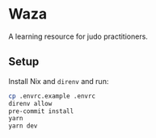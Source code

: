 # Waza

A learning resource for judo practitioners.

## Setup

Install Nix and `direnv` and run:

```sh
cp .envrc.example .envrc
direnv allow
pre-commit install
yarn
yarn dev
```
